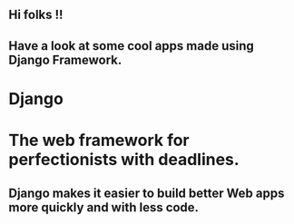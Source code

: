 ## Hi folks !!
## Have a look at some cool apps made using Django Framework.

# Django
# The web framework for perfectionists with deadlines.

## Django makes it easier to build better Web apps more quickly and with less code.
